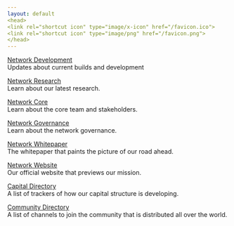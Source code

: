 ```yaml
---
layout: default
<head>
<link rel="shortcut icon" type="image/x-icon" href="/favicon.ico">
<link rel="shortcut icon" type="image/png" href="/favicon.png">
</head>
---
```


<a href="https://network.com.de/development">Network Development</a>
<br>
Updates about current builds and development 

<a href="https://network.com.de/research">Network Research</a>
<br>
Learn about our latest research. 

<a href="https://network.com.de/core">Network Core</a>
<br>
Learn about the core team and stakeholders.

<a href="https://network.com.de/research">Network Governance</a>
<br>
Learn about the network governance.

<a href="https://network.com.de/network.pdf">Network Whitepaper</a>
<br>
The whitepaper that paints the picture of our road ahead.

<a href="https://network.fund">Network Website</a>
<br>
Our official website that previews our mission.

<a href="https://network.com.de/capital">Capital Directory</a>
<br>
A list of trackers of how our capital structure is developing.

<a href="https://network.com.de/community">Community Directory</a>
<br>
A list of channels to join the community that is distributed all over the world.



